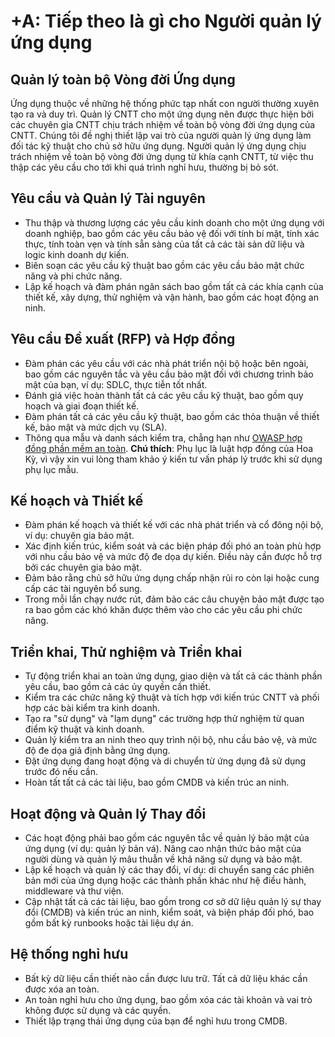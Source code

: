 # +A: Tiếp theo là gì cho Người quản lý ứng dụng

## Quản lý toàn bộ Vòng đời Ứng dụng

Ứng dụng thuộc về những hệ thống phức tạp nhất con người thường xuyên tạo ra và duy trì. Quản lý CNTT cho một ứng dụng nên được thực hiện bởi các chuyên gia CNTT chịu trách nhiệm về toàn bộ vòng đời ứng dụng của CNTT. Chúng tôi đề nghị thiết lập vai trò của người quản lý ứng dụng làm đối tác kỹ thuật cho chủ sở hữu ứng dụng. Người quản lý ứng dụng chịu trách nhiệm về toàn bộ vòng đời ứng dụng từ khía cạnh CNTT, từ việc thu thập các yêu cầu cho tới khi quá trình nghỉ hưu, thường bị bỏ sót. 

## Yêu cầu và Quản lý Tài nguyên

* Thu thập và thương lượng các yêu cầu kinh doanh cho một ứng dụng với doanh nghiệp, bao gồm các yêu cầu bảo vệ đối với tính bí mật, tính xác thực, tính toàn vẹn và tính sẵn sàng của tất cả các tài sản dữ liệu và logic kinh doanh dự kiến.
* Biên soạn các yêu cầu kỹ thuật bao gồm các yêu cầu bảo mật chức năng và phi chức năng.
* Lập kế hoạch và đàm phán ngân sách bao gồm tất cả các khía cạnh của thiết kế, xây dựng, thử nghiệm và vận hành, bao gồm các hoạt động an ninh.

## Yêu cầu Đề xuất (RFP) và Hợp đồng

* Đàm phán các yêu cầu với các nhà phát triển nội bộ hoặc bên ngoài, bao gồm các nguyên tắc và yêu cầu bảo mật đối với chương trình bảo mật của bạn, ví dụ: SDLC, thực tiễn tốt nhất.
* Đánh giá việc hoàn thành tất cả các yêu cầu kỹ thuật, bao gồm quy hoạch và giai đoạn thiết kế.
* Đàm phán tất cả các yêu cầu kỹ thuật, bao gồm các thỏa thuận về thiết kế, bảo mật và mức dịch vụ (SLA).
* Thông qua mẫu và danh sách kiểm tra, chẳng hạn như [OWASP hợp đồng phần mềm an toàn](https://www.owasp.org/index.php/OWASP_Secure_Software_Contract_Annex). **Chú thích**: Phụ lục là luật hợp đồng của Hoa Kỳ, vì vậy xin vui lòng tham khảo ý kiến tư vấn pháp lý trước khi sử dụng phụ lục mẫu.

## Kế hoạch và Thiết kế

* Đàm phán kế hoạch và thiết kế với các nhà phát triển và cổ đông nội bộ, ví dụ: chuyên gia bảo mật.
* Xác định kiến trúc, kiểm soát và các biện pháp đối phó an toàn phù hợp với nhu cầu bảo vệ và mức độ đe dọa dự kiến. Điều này cần được hỗ trợ bởi các chuyên gia bảo mật.
* Đảm bảo rằng chủ sở hữu ứng dụng chấp nhận rủi ro còn lại hoặc cung cấp các tài nguyên bổ sung.
* Trong mỗi lần chạy nước rút, đảm bảo các câu chuyện bảo mật được tạo ra bao gồm các khó khăn được thêm vào cho các yêu cầu phi chức năng.

## Triển khai, Thử nghiệm và Triển khai

* Tự động triển khai an toàn ứng dụng, giao diện và tất cả các thành phần yêu cầu, bao gồm cả các ủy quyền cần thiết.
* Kiểm tra các chức năng kỹ thuật và tích hợp với kiến trúc CNTT và phối hợp các bài kiểm tra kinh doanh.
* Tạo ra "sử dụng" và "lạm dụng" các trường hợp thử nghiệm từ quan điểm kỹ thuật và kinh doanh.
* Quản lý kiểm tra an ninh theo quy trình nội bộ, nhu cầu bảo vệ, và mức độ đe dọa giả định bằng ứng dụng.
* Đặt ứng dụng đang hoạt động và di chuyển từ ứng dụng đã sử dụng trước đó nếu cần.
* Hoàn tất tất cả các tài liệu, bao gồm CMDB và kiến trúc an ninh.

## Hoạt động và Quản lý Thay đổi

* Các hoạt động phải bao gồm các nguyên tắc về quản lý bảo mật của ứng dụng (ví dụ: quản lý bản vá).
Nâng cao nhận thức bảo mật của người dùng và quản lý mâu thuẫn về khả năng sử dụng và bảo mật.
* Lập kế hoạch và quản lý các thay đổi, ví dụ: di chuyển sang các phiên bản mới của ứng dụng hoặc các thành phần khác như hệ điều hành, middleware và thư viện.
* Cập nhật tất cả các tài liệu, bao gồm trong cơ sở dữ liệu quản lý sự thay đổi (CMDB) và kiến trúc an ninh, kiểm soát, và biện pháp đối phó, bao gồm bất kỳ runbooks hoặc tài liệu dự án.

## Hệ thống nghỉ hưu

* Bất kỳ dữ liệu cần thiết nào cần được lưu trữ. Tất cả dữ liệu khác cần được xóa an toàn.
* An toàn nghỉ hưu cho ứng dụng, bao gồm xóa các tài khoản và vai trò không được sử dụng và các quyền.
* Thiết lập trạng thái ứng dụng của bạn để nghỉ hưu trong CMDB.

